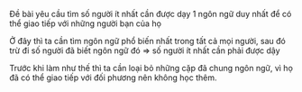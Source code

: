 Đề bài yêu cầu tìm số người ít nhất cần được dạy 1 ngôn ngữ duy nhất để có thể giao tiếp với những người bạn của họ

Ở đây thì ta cần tìm ngôn ngữ phổ biến nhất trong tất cả mọi người, sau đó trừ đi số người đã biết ngôn ngữ đó => số người ít nhất cần phải được dậy

Trước khi làm như thế thì ta cần loại bỏ những cặp đã chung ngôn ngữ, vì họ đã có thể giao tiếp với đối phương nên không học thêm.


